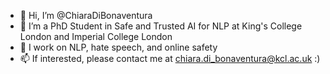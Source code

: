 - 👋 Hi, I’m @ChiaraDiBonaventura
- 👀 I’m a PhD Student in Safe and Trusted AI for NLP at King's College London and Imperial College London 
- 🌱 I work on NLP, hate speech, and online safety
- 📫 If interested, please contact me at chiara.di_bonaventura@kcl.ac.uk :)

<!---
ChiaraDiBonaventura/ChiaraDiBonaventura is a ✨ special ✨ repository because its `README.md` (this file) appears on your GitHub profile.
You can click the Preview link to take a look at your changes.
--->
